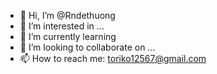 - 👋 Hi, I’m @Rndethuong
- 👀 I’m interested in ...
- 🌱 I’m currently learning 
- 💞️ I’m looking to collaborate on ...
- 📫 How to reach me: toriko12567@gmail.com

<!---
Rndethuong/Rndethuong is a ✨ special ✨ repository because its `README.md` (this file) appears on your GitHub profile.
You can click the Preview link to take a look at your changes.
--->
